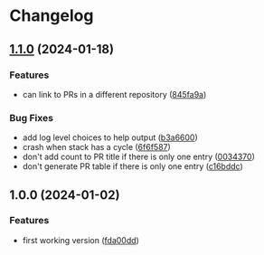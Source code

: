 # Changelog

## [1.1.0](https://github.com/stevearc/gitstack/compare/v1.0.0...v1.1.0) (2024-01-18)


### Features

* can link to PRs in a different repository ([845fa9a](https://github.com/stevearc/gitstack/commit/845fa9a492394d7cc25eb73ffd88ef64e3fd96a4))


### Bug Fixes

* add log level choices to help output ([b3a6600](https://github.com/stevearc/gitstack/commit/b3a66001d65bffcce5676ecf9bdbb559af8cdcb5))
* crash when stack has a cycle ([6f6f587](https://github.com/stevearc/gitstack/commit/6f6f5870862b328f37dfdaf3e67a2bf551956a57))
* don't add count to PR title if there is only one entry ([0034370](https://github.com/stevearc/gitstack/commit/003437082d90992dc9c0ee9e148c56985bb22714))
* don't generate PR table if there is only one entry ([c16bddc](https://github.com/stevearc/gitstack/commit/c16bddca37ca66f323c4b52b8a8e472028040c74))

## 1.0.0 (2024-01-02)


### Features

* first working version ([fda00dd](https://github.com/stevearc/gitstack/commit/fda00dd96d7ed6aa867e6db0c664c1058b6cd9ca))
